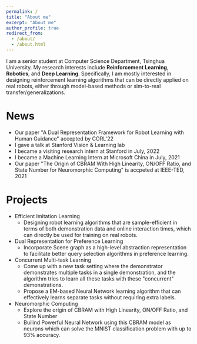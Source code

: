 ```yaml
---
permalink: /
title: "About me"
excerpt: "About me"
author_profile: true
redirect_from: 
  - /about/
  - /about.html
---
```


I am a senior student at Computer Science Department, Tsinghua University. My research interests include **Reinforcement Learning**, **Robotics**, and **Deep Learning**. Specifically, I am mostly interested in designing reinforcement learning algorithms that can be directly applied on real robots, either through model-based methods or sim-to-real transfer/generalizations.

<!-- I am currently seeking a phd . Please  -->

News
======
- Our paper "A Dual Representation Framework for Robot Learning with Human Guidance" accepted by CORL'22
- I gave a talk at Stanford Vision & Learning lab
- I became a visiting research intern at Stanford in July, 2022
- I became a Machine Learning Intern at Microsoft China in July, 2021
- Our paper "The Origin of CBRAM With High Linearity, ON/OFF Ratio, and State Number for Neuromorphic Computing" is accpeted at IEEE-TED, 2021

Projects
======
- Efficient Imitation Learning
    - Designing robot learning algorithms that are sample-efficient in terms of both demonstration data and online interaction times, which can directly be used for training on real robots.
- Dual Representation for Preference Learning
    - Incorporate Scene graph as a high-level abstraction representation to facilitate better query selection algorithms in preference learning.
- Concurrent Multi-task Learning
    - Come up with a new task setting where the demonstrator demonstrates multiple tasks in a single demonstration, and the algorithm tries to learn all these tasks with these "concurrent" demonstrations.
    - Propose a EM-based Neural Network learning algorithm that can effectively learns separate tasks without requiring extra labels.
- Neuromorphic Computing
    - Explore the origin of CBRAM with High Linearity, ON/OFF Ratio, and State Number
    - Builind Powerful Neural Network using this CBRAM model as neurons which can solve the MNIST classification problem with up to 93% accuracy.
